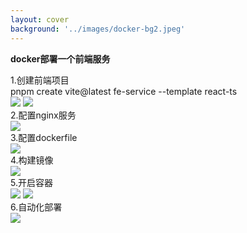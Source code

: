 ```yaml
---
layout: cover
background: '../images/docker-bg2.jpeg'
---
```


**docker部署一个前端服务**

<div class='flex h-400'>
  <div>
    <timeline size='large'>
      <timeline-item type="success" title='创建前端项目' content='使用脚手架创建' ></timeline-item>
      <timeline-item type="info"  title='nginx配置部署' content='使用nginx部署前端服务' ></timeline-item>
      <timeline-item type="error"  title='配置Dockerfile' content='dockerfile配置' ></timeline-item>
      <timeline-item type="info"  title='创建镜像' content='使用dockerfile创建镜像' ></timeline-item>
      <timeline-item type="success"  title='开启容器' content='运行容器打开端口号' ></timeline-item>
      <timeline-item type="warning" title='自动化部署' content='每commit一次代码，打最新的镜像' ></timeline-item>
    </timeline>
  </div>


  <div>
    <div v-click-hide>
      <div v-click class='position-absolute text-sm top-22'>
        <space class="font-bold  text-yellow mb-2">1.创建前端项目</space> 
        <div>
          <div class="bg-white text-black p-2 rounded">
            pnpm create vite@latest fe-service --template react-ts
          </div>
          <div class="mt-2">
            <Image class="w-50 rounded" src="../images/docker命令实战/fe-service-directory.png" />
            <Image class="w-100 rounded ml-5" src="../images/docker命令实战/fe-service-directory01.png" />
          </div>
        </div>
      </div>
    </div>
    <div v-click-hide>
      <div v-click  class='position-absolute text-sm top-22'>
        <space class="font-bold  text-yellow mb-2">2.配置nginx服务</space>
        <div class="mt-2">
          <Image class="w-80 rounded" src="../images/docker命令实战/fe-service-nginx01.png" />
        </div>
      </div>
    </div>
    <div v-click-hide>
      <div v-click  class='position-absolute text-sm top-22'>
        <space class="font-bold  text-yellow mb-2">3.配置dockerfile</space>
        <div class="mt-2">
          <Image class="w-100 rounded" src="../images/docker命令实战/fe-service-dockerfile01.png" />
        </div>
      </div>
    </div>
    <div v-click-hide>
      <div v-click  class='position-absolute text-sm top-22'>
        <space class="font-bold  text-yellow mb-2">4.构建镜像</space>
        <div class="mt-2">
          <Image class="w-100 rounded" src="../images/docker命令实战/fe-service-build05.png" />
        </div>
      </div>
    </div>
    <div v-click-hide>
      <div v-click  class='position-absolute text-sm top-22'>
        <space class="font-bold  text-yellow mb-2">5.开启容器</space>
        <div class="mt-2">
          <Image class="w-100 rounded" src="../images/docker命令实战/fe-service-build02.png" />
          <Image class="w-100 rounded" src="../images/docker命令实战/fe-service-build03.png" />
        </div>
      </div>
    </div>
    <div v-click-hide>
      <div v-click  class='position-absolute text-sm top-22'>
        <space class="font-bold  text-yellow mb-2">6.自动化部署</space>
        <div class="mt-2">
          <Image class="w-100 rounded" src="../images/docker命令实战/fe-service-build06.png" />
        </div>
      </div>
    </div>
  </div>

</div>
